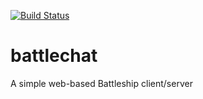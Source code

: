 [![Build Status](https://travis-ci.org/warreq/battlechat.svg?branch=develop)](https://travis-ci.org/warreq/battlechat)
# battlechat
A simple web-based Battleship client/server
